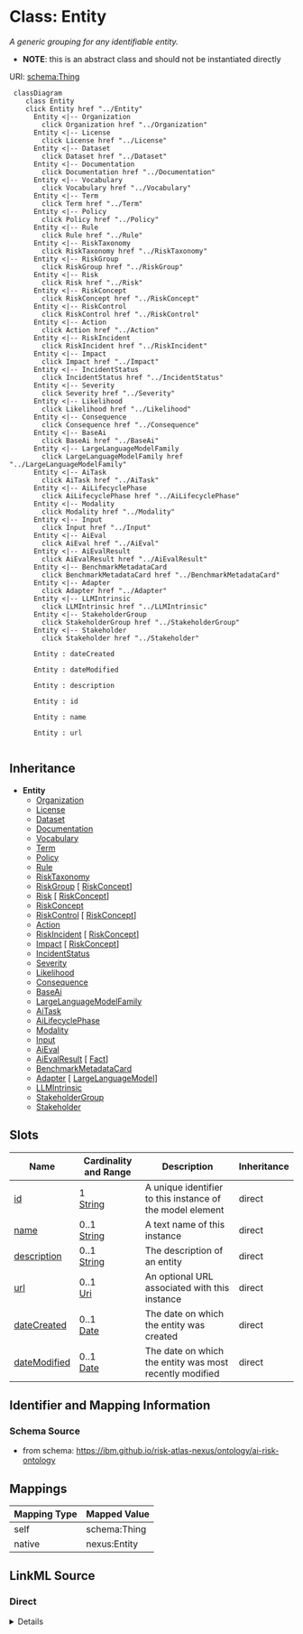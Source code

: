 

# Class: Entity


_A generic grouping for any identifiable entity._




* __NOTE__: this is an abstract class and should not be instantiated directly


URI: [schema:Thing](http://schema.org/Thing)






```mermaid
 classDiagram
    class Entity
    click Entity href "../Entity"
      Entity <|-- Organization
        click Organization href "../Organization"
      Entity <|-- License
        click License href "../License"
      Entity <|-- Dataset
        click Dataset href "../Dataset"
      Entity <|-- Documentation
        click Documentation href "../Documentation"
      Entity <|-- Vocabulary
        click Vocabulary href "../Vocabulary"
      Entity <|-- Term
        click Term href "../Term"
      Entity <|-- Policy
        click Policy href "../Policy"
      Entity <|-- Rule
        click Rule href "../Rule"
      Entity <|-- RiskTaxonomy
        click RiskTaxonomy href "../RiskTaxonomy"
      Entity <|-- RiskGroup
        click RiskGroup href "../RiskGroup"
      Entity <|-- Risk
        click Risk href "../Risk"
      Entity <|-- RiskConcept
        click RiskConcept href "../RiskConcept"
      Entity <|-- RiskControl
        click RiskControl href "../RiskControl"
      Entity <|-- Action
        click Action href "../Action"
      Entity <|-- RiskIncident
        click RiskIncident href "../RiskIncident"
      Entity <|-- Impact
        click Impact href "../Impact"
      Entity <|-- IncidentStatus
        click IncidentStatus href "../IncidentStatus"
      Entity <|-- Severity
        click Severity href "../Severity"
      Entity <|-- Likelihood
        click Likelihood href "../Likelihood"
      Entity <|-- Consequence
        click Consequence href "../Consequence"
      Entity <|-- BaseAi
        click BaseAi href "../BaseAi"
      Entity <|-- LargeLanguageModelFamily
        click LargeLanguageModelFamily href "../LargeLanguageModelFamily"
      Entity <|-- AiTask
        click AiTask href "../AiTask"
      Entity <|-- AiLifecyclePhase
        click AiLifecyclePhase href "../AiLifecyclePhase"
      Entity <|-- Modality
        click Modality href "../Modality"
      Entity <|-- Input
        click Input href "../Input"
      Entity <|-- AiEval
        click AiEval href "../AiEval"
      Entity <|-- AiEvalResult
        click AiEvalResult href "../AiEvalResult"
      Entity <|-- BenchmarkMetadataCard
        click BenchmarkMetadataCard href "../BenchmarkMetadataCard"
      Entity <|-- Adapter
        click Adapter href "../Adapter"
      Entity <|-- LLMIntrinsic
        click LLMIntrinsic href "../LLMIntrinsic"
      Entity <|-- StakeholderGroup
        click StakeholderGroup href "../StakeholderGroup"
      Entity <|-- Stakeholder
        click Stakeholder href "../Stakeholder"

      Entity : dateCreated

      Entity : dateModified

      Entity : description

      Entity : id

      Entity : name

      Entity : url


```





## Inheritance
* **Entity**
    * [Organization](Organization.md)
    * [License](License.md)
    * [Dataset](Dataset.md)
    * [Documentation](Documentation.md)
    * [Vocabulary](Vocabulary.md)
    * [Term](Term.md)
    * [Policy](Policy.md)
    * [Rule](Rule.md)
    * [RiskTaxonomy](RiskTaxonomy.md)
    * [RiskGroup](RiskGroup.md) [ [RiskConcept](RiskConcept.md)]
    * [Risk](Risk.md) [ [RiskConcept](RiskConcept.md)]
    * [RiskConcept](RiskConcept.md)
    * [RiskControl](RiskControl.md) [ [RiskConcept](RiskConcept.md)]
    * [Action](Action.md)
    * [RiskIncident](RiskIncident.md) [ [RiskConcept](RiskConcept.md)]
    * [Impact](Impact.md) [ [RiskConcept](RiskConcept.md)]
    * [IncidentStatus](IncidentStatus.md)
    * [Severity](Severity.md)
    * [Likelihood](Likelihood.md)
    * [Consequence](Consequence.md)
    * [BaseAi](BaseAi.md)
    * [LargeLanguageModelFamily](LargeLanguageModelFamily.md)
    * [AiTask](AiTask.md)
    * [AiLifecyclePhase](AiLifecyclePhase.md)
    * [Modality](Modality.md)
    * [Input](Input.md)
    * [AiEval](AiEval.md)
    * [AiEvalResult](AiEvalResult.md) [ [Fact](Fact.md)]
    * [BenchmarkMetadataCard](BenchmarkMetadataCard.md)
    * [Adapter](Adapter.md) [ [LargeLanguageModel](LargeLanguageModel.md)]
    * [LLMIntrinsic](LLMIntrinsic.md)
    * [StakeholderGroup](StakeholderGroup.md)
    * [Stakeholder](Stakeholder.md)



## Slots

| Name | Cardinality and Range | Description | Inheritance |
| ---  | --- | --- | --- |
| [id](id.md) | 1 <br/> [String](String.md) | A unique identifier to this instance of the model element | direct |
| [name](name.md) | 0..1 <br/> [String](String.md) | A text name of this instance | direct |
| [description](description.md) | 0..1 <br/> [String](String.md) | The description of an entity | direct |
| [url](url.md) | 0..1 <br/> [Uri](Uri.md) | An optional URL associated with this instance | direct |
| [dateCreated](dateCreated.md) | 0..1 <br/> [Date](Date.md) | The date on which the entity was created | direct |
| [dateModified](dateModified.md) | 0..1 <br/> [Date](Date.md) | The date on which the entity was most recently modified | direct |









## Identifier and Mapping Information







### Schema Source


* from schema: https://ibm.github.io/risk-atlas-nexus/ontology/ai-risk-ontology




## Mappings

| Mapping Type | Mapped Value |
| ---  | ---  |
| self | schema:Thing |
| native | nexus:Entity |







## LinkML Source

<!-- TODO: investigate https://stackoverflow.com/questions/37606292/how-to-create-tabbed-code-blocks-in-mkdocs-or-sphinx -->

### Direct

<details>
```yaml
name: Entity
description: A generic grouping for any identifiable entity.
from_schema: https://ibm.github.io/risk-atlas-nexus/ontology/ai-risk-ontology
abstract: true
slots:
- id
- name
- description
- url
- dateCreated
- dateModified
class_uri: schema:Thing

```
</details>

### Induced

<details>
```yaml
name: Entity
description: A generic grouping for any identifiable entity.
from_schema: https://ibm.github.io/risk-atlas-nexus/ontology/ai-risk-ontology
abstract: true
attributes:
  id:
    name: id
    description: A unique identifier to this instance of the model element. Example
      identifiers include UUID, URI, URN, etc.
    from_schema: https://ibm.github.io/risk-atlas-nexus/ontology/ai-risk-ontology
    rank: 1000
    slot_uri: schema:identifier
    identifier: true
    alias: id
    owner: Entity
    domain_of:
    - Entity
    range: string
    required: true
  name:
    name: name
    description: A text name of this instance.
    from_schema: https://ibm.github.io/risk-atlas-nexus/ontology/ai-risk-ontology
    rank: 1000
    slot_uri: schema:name
    alias: name
    owner: Entity
    domain_of:
    - Entity
    - BenchmarkMetadataCard
    range: string
  description:
    name: description
    description: The description of an entity
    from_schema: https://ibm.github.io/risk-atlas-nexus/ontology/ai-risk-ontology
    rank: 1000
    slot_uri: schema:description
    alias: description
    owner: Entity
    domain_of:
    - Entity
    range: string
  url:
    name: url
    description: An optional URL associated with this instance.
    from_schema: https://ibm.github.io/risk-atlas-nexus/ontology/ai-risk-ontology
    rank: 1000
    slot_uri: schema:url
    alias: url
    owner: Entity
    domain_of:
    - Entity
    range: uri
  dateCreated:
    name: dateCreated
    description: The date on which the entity was created.
    from_schema: https://ibm.github.io/risk-atlas-nexus/ontology/ai-risk-ontology
    rank: 1000
    slot_uri: schema:dateCreated
    alias: dateCreated
    owner: Entity
    domain_of:
    - Entity
    range: date
    required: false
  dateModified:
    name: dateModified
    description: The date on which the entity was most recently modified.
    from_schema: https://ibm.github.io/risk-atlas-nexus/ontology/ai-risk-ontology
    rank: 1000
    slot_uri: schema:dateModified
    alias: dateModified
    owner: Entity
    domain_of:
    - Entity
    range: date
    required: false
class_uri: schema:Thing

```
</details>
